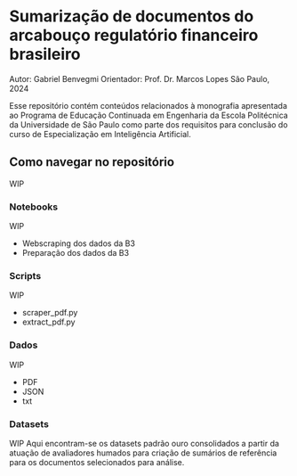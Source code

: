 # Sumarização de documentos do arcabouço regulatório financeiro brasileiro
Autor: Gabriel Benvegmi
Orientador: Prof. Dr. Marcos Lopes
São Paulo, 2024

Esse repositório contém conteúdos relacionados à monografia apresentada ao Programa de Educação Continuada em Engenharia da Escola Politécnica da Universidade de São Paulo como parte dos requisitos para conclusão do curso de Especialização em Inteligência Artificial.

## Como navegar no repositório
WIP

### Notebooks
WIP

- Webscraping dos dados da B3
- Preparação dos dados da B3

### Scripts
WIP

- scraper_pdf.py
- extract_pdf.py

### Dados
WIP

- PDF
- JSON
- txt

### Datasets
WIP
Aqui encontram-se os datasets padrão ouro consolidados a partir da atuação de avaliadores humados para criação de sumários de referência para os documentos selecionados para análise.
